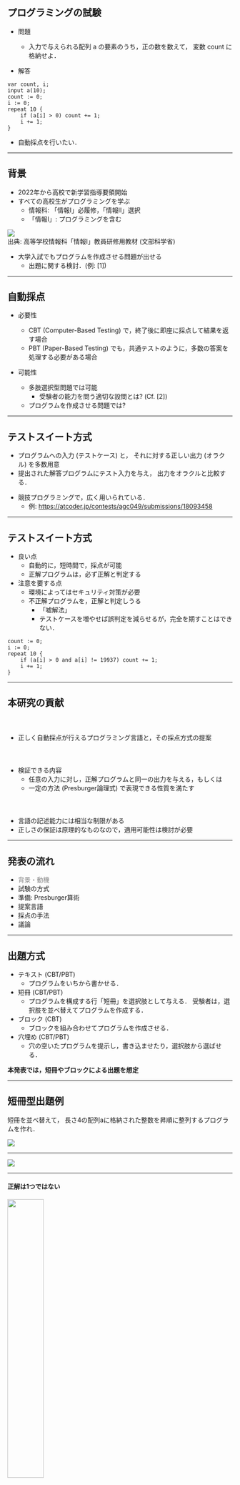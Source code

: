 ## プログラミングの試験

* 問題
    * 入力で与えられる配列 a の要素のうち，正の数を数えて，
	  変数 count に格納せよ．

* 解答

```plaintext 
var count, i;
input a(10);
count := 0;
i := 0;
repeat 10 {
    if (a[i] > 0) count += 1;
    i += 1;
}
```
<!-- .element: style="font-size: 100%;" -->


* 自動採点を行いたい．


---

## 背景

* 2022年から高校で新学習指導要領開始
* すべての高校生がプログラミングを学ぶ
  * 情報科: 「情報I」必履修，「情報II」選択
  * 「情報I」: プログラミングを含む

<p></p>

<div class="mysmall myright">
<div><img src="curr2022.jpg"></div>
出典: 高等学校情報科「情報Ⅰ」教員研修用教材 (文部科学省) 
</div>

<p></p>

* 大学入試でもプログラムを作成させる問題が出せる
  * 出題に関する検討．(例: [1])

---

## 自動採点

* 必要性
  * CBT (Computer-Based Testing) で，終了後に即座に採点して結果を返す場合
  * PBT (Paper-Based Testing) でも，共通テストのように，多数の答案を処理する必要がある場合

* 可能性
  * 多肢選択型問題では可能
    * 受験者の能力を問う適切な設問とは? (Cf. [2])
  * プログラムを作成させる問題では?

---

## テストスイート方式

* プログラムへの入力 (テストケース) と，
  それに対する正しい出力 (オラクル) を多数用意
* 提出された解答プログラムにテスト入力を与え，
  出力をオラクルと比較する．

<p></p>
  
* 競技プログラミングで，広く用いられている．
  * 例: https://atcoder.jp/contests/agc049/submissions/18093458

---

## テストスイート方式

* 良い点
  * 自動的に，短時間で，採点が可能
  * 正解プログラムは，必ず正解と判定する
* 注意を要する点
  * 環境によってはセキュリティ対策が必要
  * 不正解プログラムを，正解と判定しうる
    * 「嘘解法」
    * テストケースを増やせば誤判定を減らせるが，完全を期すことはできない．

```plaintext
count := 0;
i := 0;
repeat 10 {
    if (a[i] > 0 and a[i] != 19937) count += 1;
    i += 1;
}
```
<!-- .element: style="font-size: 100%;" -->

---

## 本研究の貢献

<p style="margin-top: 40pt;"></p>

* 正しく自動採点が行えるプログラミング言語と，その採点方式の提案

<p style="margin-top: 40pt;"></p>

* 検証できる内容
  * 任意の入力に対し，正解プログラムと同一の出力を与える，もしくは
  * 一定の方法 (Presburger論理式) で表現できる性質を満たす

<p style="margin-top: 40pt;"></p>

* 言語の記述能力には相当な制限がある
* 正しさの保証は原理的なものなので，適用可能性は検討が必要

---

## 発表の流れ

* <span style="color: gray;">背景・動機</span>
* 試験の方式
* 準備: Presburger算術
* 提案言語
* 採点の手法
* 議論

---


## 出題方式

* テキスト  (CBT/PBT)
  * プログラムをいちから書かせる．
* 短冊  (CBT/PBT)
  * プログラムを構成する行「短冊」を選択肢として与える．
    受験者は，選択肢を並べ替えてプログラムを作成する．
* ブロック  (CBT)
  * ブロックを組み合わせてプログラムを作成させる．
* 穴埋め  (CBT/PBT)
  * 穴の空いたプログラムを提示し，書き込ませたり，選択肢から選ばせる．

<p></p>

<strong>本発表では，短冊やブロックによる出題を想定</strong>


---

## 短冊型出題例

短冊を並べ替えて，
長さ4の配列aに格納された整数を昇順に整列するプログラムを作れ．

<img src="tanzaku.jpg">

---

<img src="tanzaku_ans.jpg">

---

#### 正解は1つではない

<img src="not_unique.jpg" width="40%">

---

## Presburger 算術

* $\textrm{Th}(\mathbb{Z}, 0, 1, =, +, -, <)$ のこと
  * 足し算あり，掛け算なし
    * 定数倍は書ける
* 決定可能 [Presburger 1930]
  * 限量子除去
  * 計算量: 2EXPSPACE くらい
  * 適当に制限をつければ実用的
    * (例) 限量子ブロックの長さに上限をつけた $\Pi_2$ 論理式は，
	  多項式時間で決定可能
  * Z3などのSMT solverに実装されている

---

## 提案するプログラミング言語

* C/Javaふうの，手続き型言語
* データは整数のみ
* 定数長配列あり
* 制御構造
  * if 文
  * 定数回繰返し文
  * 非常に強い制限の付いた while 文
* 以下の検証が (原理的には必ず) 可能
  * Presburger 論理式を指定した assert
  * プログラムが終了する
  * 配列の添字が範囲内

---

## 文法

<pre>
プログラム = { 宣言 } , { 文 }
宣言 = ( "var" | "input" ) , 変数宣言 , { "," , 変数宣言 } , ";"
変数宣言 = 変数 | ( 配列 , "(", 定数 , ")" )
文 = ブロック | 入力文 | 代入文 | 条件文 | 繰返し文 | break文 | 条件繰返し文 | assert文 | assume文 
ブロック = "{" , { 文 } , "}"
入力文 = "input" , ( 変数 | 配列 )
代入文 = ( 変数 | 配列要素 ) , ":=" , 表現 , ";"
条件文 = "if" , 条件式 , 文 , [ else , 文 ]
繰返し文 = "repeat" , 定数 , 文
break文 = "break" , ";"
条件繰返し文 = "while" , 条件式 , 限定ブロック
限定ブロック = "{" , { 限定代入文 } , "}" , ";"
限定代入文 = ( 変数 | 配列要素 ) , "+=" , 定数 , ";"
assert文 = "assert" , 拡張条件式
assume文 = "assume" , 拡張条件式
条件式 = 原子条件式 | "not" , 条件式 | 条件式 , "or" , 条件式
原子条件式 = 表現 , "<" , 表現
拡張条件式 = 条件式 | "forall" , 変数 , 条件式
表現 = 定数 | 変数 | 配列要素 | "-" , 表現 | 表現 , "+" , 表現
配列要素 = 配列 , "[" , 表現 , "]"
定数 = ? 任意の整数 ?
変数 = ? 任意の識別子 ?
配列 = ? 任意の識別子 ?
</pre>

---

## 制限

<ul>
<li> 演算は足し算のみ．掛け算不可．
  <ul>
    <li> 定数倍は書ける．(足し算の繰返しだから)
    <li> <code>x := y * 10;</code> &nbsp; ... 可
    <li> <code>x := y * y;</code> &nbsp;  ... 不可
  </ul>

<li> 繰返し回数指定は定数のみ．

  * 可

<pre>
i := 0;
repeat 10 {
    x += i;
	i += 1; }
</pre>

  * 不可

<pre>
input n;
i := 0;
repeat n {
    x += i;
	i += 1; }
</pre>

<li> 配列長は定数のみ

</ul>

---

## 制限

* while 文の強い制限: ループ内には，
  変数を定数だけ増やすことしか書けない．
  
```plaintext
while (x > 0 and (not y <= z)) {
    x += 5;  // 可
	x += i;  // 不可
	if (x > 0) {  // 不可
	    // ...
	}
}
```
<!-- .element: style="font-size: 100%;" -->

---

## 表現力

* 定数による整数の割算は記述できる

```plaintext
assume (a > 0);
q := 0;
r := a;
while (r >= 5) {
    r -= 5;
	q += 1;
}
assert (a == 5 * q + r and 0 <= r and r < 5);
```
<!-- .element: style="font-size: 100%;" -->

* 初学者が学ぶプログラムで記述できるものもある．
  * 線形探索
  * 二分探索
  * 配列の和・最大値・最小値
  * バブルソート


---

## 検証

* assume 文と assert 文が書ける．
  * Presburger 算術の式が，引数に指定できる．

* さらに，以下も検証できる．
  * 実行が終了する
    * while文が無限ループしないことがチェックできる
  * 配列の添字が範囲内である

* 検証方式は後述．

---

## 自動採点

プログラムの持つべき性質が，
Presburger論理式 (とコード片) で表現できる場合は，
assume文，assert文を適切に追加して検証する．

* 例: 長さ6の整列済み配列aで，要素xの添字 (なければ-1) をidxに格納せよ．

```plaintext
input a(6), x;
b := a;

i := 0;
repeat 5 {
    assume (b[i] <= b[i + 1]);
	i += 1; }

// ここに提出されたプログラムを挿入

if (idx == -1) { 
    j := 0;
	repeat 5 {
	    assert (b[j] != x);
		j += 1;  }}
else {  assert (b[idx] == x);  }
```
<!-- .element: style="font-size: 80%;" -->

---

もしくは，正解プログラムの結果と比較する．

* 例: 長さ6の配列aの正の数の個数をcountに格納せよ．

```plaintext
input a(6);

// 正解プログラム
cmp := 0;
i := 0;
repeat 6 {
    if (a[i] > 0) { cmp += 1; }
	i += 1;  }

// ここに提出されたプログラムを挿入

// 比較
assert (count == cmp);
```
<!-- .element: style="font-size: 80%;" -->

---

## 検証方式

* 記号実行 [9] による．

<div>
<img src="symb.jpg" width="60%">
</div>



---

## 検証方式 - ループ

* 定数回繰返しは，展開して一本道にする．

* 条件繰返し &nbsp;&nbsp;
  `while` $P$ `{` $x_1$ `+=` $c_1$`;` $\cdots$ `; ` $x_k$ `+=` $c_k$ `; }`
  * ブロック内に現れる各変数 $v_i$ について，一回の増分 $d_i$ が分かる．
    ループに入る際の $v_i$ の値を $a_i$ とする．
  * 新しい (論理式の意味の) 変数 $t$ を導入する．
    $P$ に現れる変数を以下のように置き換えて得られる論理式を $P(t)$ と書く．
    直観的には，ループを $t$ 回実行した後の条件式の値である．
    * $v_i$ は $a_i + t\cdot d_i$ で置き換える．
	* それ以外の変数は，現在の値で置き換える．
  * $\forall t.\\, 0 \leq t \to P(t)$ が充足可能なら，このループが終了しない可能性がある
    と報告をして，解析を終了する．
  * そうでないときは，以下を実行して，次の文に進む．
    * $\neg P(t) \land \forall t'.\\, 0 \leq t' \land t' < t \to P(t')$
	  を経路条件に加える．
	* $v_i$ の値を，$a_i + t \cdot d_i$ に変更する．

---

## 検証方式 - 配列

* 各配列$a$ごとに，その長さを$c_a$として，$c_a$ 個の (プログラムの意味での)
  仮想的な変数 $v_{a, i}$ を用意する．
* 右辺値の配列参照 $a$`[`$e$`]`

  * 現在の $v_{a, i}$ の値を $g_i$ とし，$e$ の値を $h$ とする．
  * 新しい (論理式の意味の) 変数 $t$ を導入し，配列参照の値を $t$ とする．
  * 経路条件に次を加える:
    $\bigvee \\{ t = g_i \land h = i \mid i = 0, \ldots, c_a - 1 \\}$
  * 多くの場合 $e$ の評価が整数になる．その場合には $t$ は導入せず，
    単に $g_e$ の値を採用することで計算を節約する．
* 代入 $a$`[`$e$`] :=` $f$
  * あたかも `if (`$e$` == 0) {` $v_{a,0}$ ` := ` $f$ `; } elif (`
    $e$ ` == 1) { ` $v_{a,1}$ ` := ` $f$ `; } ` $\cdots$ 
	と書かれているかのように
	実行する．$e$ の評価が整数になる場合には，同様に節約する．

---


## 実験

TBW

---

## 議論 - 性能

* 繰返し回数・配列長が増加すると急激に検証時間が増加する．
  * 個別の答案をすべて本方式で検証するには，
    多くのリソースが必要．
* テストスイート方式との併用
  * 誤っているプログラムの多くは，テストスイート方式で判別可能．
  * 本方式で判定した誤りプログラムを判別するテストケース
    (自動的に生成可能) をテストスイートに追加する．
* 短冊型では，解答の種類が限定されるので，ある程度のリソース消費は
  許容される(?)
* 本方式自体の性能改善
  * 詳細実装方式の改良
  * 他の言語バインディング

---

## 議論 - 言語記述力

<ul>
<li> 記述力の評価は，試験問題作成・実施による実験が必要．
<li> 二分探索が「書ける」といっても....
<ul>
  <li> 本来の二分探索

<pre>
while (right - left > 1) {
    mid = (right + left) / 2
	if (p(mid)) ....
</pre>

  <li> この言語での記述

<pre>
repeat 10 { // 配列長が10
    if (right - left <= 1) { break; }
	mid = (right + left) / 2
	if (p(mid)) ....
</pre>
</ul>
</ul>

---

## 議論 - 定数長

* 定数長配列しか扱えない
  * その長さ (以下) のときにしか動作しないプログラムを許容してしまう．
  * 短冊型では問題は起きにくい(?)
* 配列公理 [11]
  * $\forall a, i, x.\; \texttt{select}(\texttt{store}(a, i, x), i) = x$
  * $\forall a, i_1, i_2, x.\; i_1 \neq i_2 \Rightarrow
	\texttt{select}(\texttt{store}(a, i_1, x), i_2)
	 = \texttt{select}(a, i_2)$
  * $\texttt{select}(a, i)$ ... 配列$a$の添字$i$の位置の要素
  * $\texttt{store}(a, i, x)$ ... 配列$a$の添字$i$の要素を$x$に変更した配列
  * Z3 などのSMTソルバーに組み込まれている．
* 不定長ループ
  * ループ不変式の発見

---

## 議論 - 言語仕様と試験問題

* 言語仕様に合致しない解答が出てくる可能性がある．
  * 特に条件繰返し文の制限
  * CBT ならば，警告を出すことができる．PBTの短冊型では?
* ブロックの波括弧の対応程度なら，受験者の誤りとして処理しても妥当(?)

---

## 議論 - 部分点

* (競技プログラミング) 計算量によって部分点を与える
  * 例: $O(n^2)$ なら30点，$O(n\log n)$ なら100点
  * テストスイート方式で，実行時間制限を与えることによって実現
* 入力が一定の条件を満たすときだけ正しい解を返すプログラムに
  部分点を与える．
  * 例: 入力が整列されていれば簡単に解ける
  * 例: コーナーケースの考慮漏れ
  * 適切に assume 文を入れることによって判定ができる．
* その他の部分点の与え方?

---

## まとめ

* 試験で自動採点が行えるプログラミング言語と，
  採点方式を提案した．
* 今後の課題
  * 実際の試験・模擬試験での実験
  * パーザなどの実装
  * 試験問題作成を通した記述力の評価
  * 性能改善
  * 配列表現方法の検討
  * 部分点
  * 完全には検証できない言語での検討

